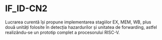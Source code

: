 # IF_ID-CN2
Lucrarea curentă își propune implementarea stagiilor EX, MEM, WB, plus două unități folosite în detecția hazardurilor și unitatea de forwarding, astfel realizându-se un prototip complet a procesorului RISC-V.
